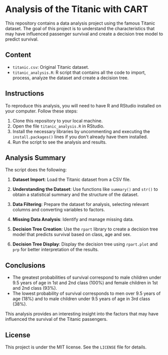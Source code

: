 # Analysis of the Titanic with CART

This repository contains a data analysis project using the famous Titanic dataset. The goal of this project is to understand the characteristics that may have influenced passenger survival and create a decision tree model to predict survival.

## Content

- `titanic.csv`: Original Titanic dataset.
- `titanic_analysis.R`: R script that contains all the code to import, process, analyze the dataset and create a decision tree.

## Instructions

To reproduce this analysis, you will need to have R and RStudio installed on your computer. Follow these steps:

1. Clone this repository to your local machine.
2. Open the file `titanic_analysis.R` in RStudio.
3. Install the necessary libraries by uncommenting and executing the `install.packages()` lines if you don't already have them installed.
4. Run the script to see the analysis and results.

## Analysis Summary

The script does the following:

1. **Dataset Import**: Load the Titanic dataset from a CSV file.

2. **Understanding the Dataset**: Use functions like `summary()` and `str()` to obtain a statistical summary and the structure of the dataset.

3. **Data Filtering**: Prepare the dataset for analysis, selecting relevant columns and converting variables to factors.

4. **Missing Data Analysis**: Identify and manage missing data.

5. **Decision Tree Creation**: Use the `rpart` library to create a decision tree model that predicts survival based on class, age and sex.

6. **Decision Tree Display**: Display the decision tree using `rpart.plot` and `prp` for better interpretation of the results.

## Conclusions

- The greatest probabilities of survival correspond to male children under 9.5 years of age in 1st and 2nd class (100%) and female children in 1st and 2nd class (93%).
- The lowest probability of survival corresponds to men over 9.5 years of age (18%) and to male children under 9.5 years of age in 3rd class (38%).

This analysis provides an interesting insight into the factors that may have influenced the survival of the Titanic passengers.

## License

This project is under the MIT license. See the `LICENSE` file for details.
